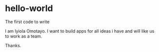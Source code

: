 # hello-world
The first code to write

I am Iyiola Omotayo. I want to build apps for all ideas i have and will like us to work as a team.

Thanks.
